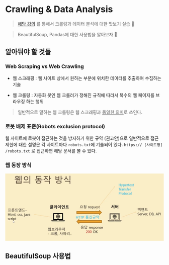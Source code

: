 # Crawling & Data Analysis

> [해당 강의](https://www.inflearn.com/course/%EC%9B%B9%ED%81%AC%EB%A1%A4%EB%A7%81-%EC%B6%95%EA%B5%AC%EC%84%A0%EC%88%98%EB%B6%84%EC%84%9D#) 를 통해서 크롤링과 데이터 분석에 대한 맛보기 실습 🥳

> BeautifulSoup, Pandas에 대한 사용법을 알아보자 🚀

> 

## 알아둬야 할 것들

### Web Scraping vs Web Crawling

- 웹 스크래핑 : 웹 사이트 상에서 원하는 부분에 위치한 데이터를 추출하여 수집하는 기술

- 웹 크롤링 : 자동화 봇인 웹 크롤러가 정해진 규칙에 따라서 복수의 웹 페이지를 브라우징 하는 행위
 
> 일반적으로 말하는 웹 크롤링은 웹 스크래핑과 <u>동일한 의미</u>로 쓰인다.

### 로봇 배제 표준(Robots exclusion protocol)

웹 사이트에 로봇이 접근하는 것을 방지하기 위한 규약 (권고안)으로 일반적으로 접근 제한에 대한 설명은 각 사이트마다 `robots.txt`에 기술되어 있다.
`https:// [사이트명] /robots.txt` 로 접근하면 해당 문서를 볼 수 있다.


### 웹 동장 방식

![web](./images/web.png)

## BeautifulSoup 사용법



